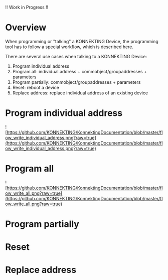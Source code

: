 !! Work in Progress !!

# Overview

When programming or "talking" a KONNEKTING Device, the programming tool has to follow a special workflow, which is described here.

There are several use cases when talking to a KONNEKTING Device:

1. Program individual address
2. Program all: individual address + commobject/groupaddresses + parameters
3. Program partially: commobject/groupaddresses + parameters
4. Reset: reboot a device
5. Replace address: replace individual address of an existing device

# Program individual address

![https://github.com/KONNEKTING/KonnektingDocumentation/blob/master/flow_write_individual_address.png?raw=true](https://github.com/KONNEKTING/KonnektingDocumentation/blob/master/flow_write_individual_address.png?raw=true)

# Program all

![https://github.com/KONNEKTING/KonnektingDocumentation/blob/master/flow_write_all.png?raw=true](https://github.com/KONNEKTING/KonnektingDocumentation/blob/master/flow_write_all.png?raw=true)

# Program partially


# Reset

# Replace address
